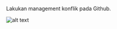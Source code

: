 Lakukan management konflik pada Github.

![alt text](https://github.com/abdansyakur14002/DE_Abdan-Syakur/blob/main/03.Version%20Control%20System/screenshot/eksplorasi2.jpeg?raw=true)